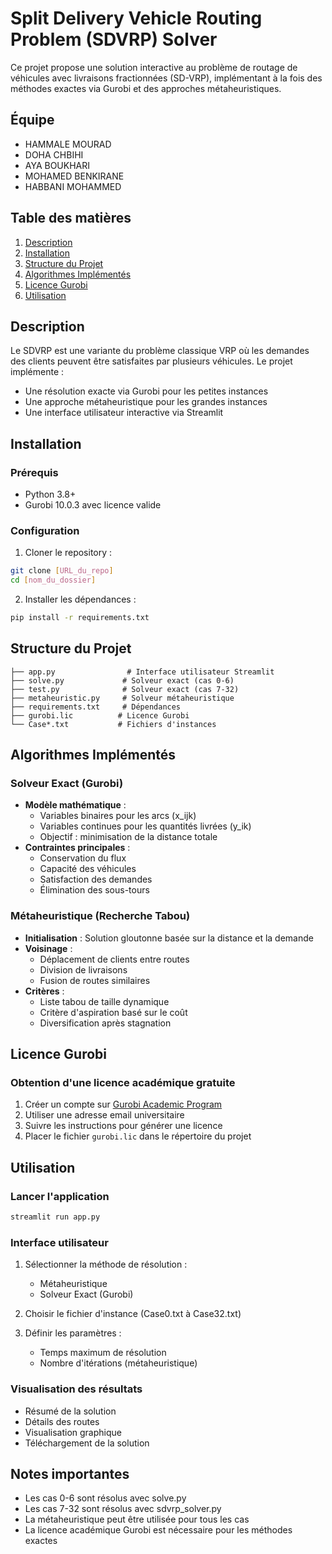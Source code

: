 # Split Delivery Vehicle Routing Problem (SDVRP) Solver

Ce projet propose une solution interactive au problème de routage de véhicules avec livraisons fractionnées (SD-VRP), implémentant à la fois des méthodes exactes via Gurobi et des approches métaheuristiques.

## Équipe
- HAMMALE MOURAD
- DOHA CHBIHI
- AYA BOUKHARI
- MOHAMED BENKIRANE
- HABBANI MOHAMMED

## Table des matières
1. [Description](#description)
2. [Installation](#installation)
3. [Structure du Projet](#structure-du-projet)
4. [Algorithmes Implémentés](#algorithmes-implémentés)
5. [Licence Gurobi](#licence-gurobi)
6. [Utilisation](#utilisation)

## Description
Le SDVRP est une variante du problème classique VRP où les demandes des clients peuvent être satisfaites par plusieurs véhicules. Le projet implémente :
- Une résolution exacte via Gurobi pour les petites instances
- Une approche métaheuristique pour les grandes instances
- Une interface utilisateur interactive via Streamlit

## Installation

### Prérequis
- Python 3.8+
- Gurobi 10.0.3 avec licence valide

### Configuration
1. Cloner le repository :
```bash
git clone [URL_du_repo]
cd [nom_du_dossier]
```

2. Installer les dépendances :
```bash
pip install -r requirements.txt
```

## Structure du Projet
```
├── app.py                # Interface utilisateur Streamlit
├── solve.py             # Solveur exact (cas 0-6)
├── test.py              # Solveur exact (cas 7-32)
├── metaheuristic.py     # Solveur métaheuristique
├── requirements.txt     # Dépendances
├── gurobi.lic          # Licence Gurobi
└── Case*.txt           # Fichiers d'instances
```

## Algorithmes Implémentés

### Solveur Exact (Gurobi)
- **Modèle mathématique** : 
  - Variables binaires pour les arcs (x_ijk)
  - Variables continues pour les quantités livrées (y_ik)
  - Objectif : minimisation de la distance totale
- **Contraintes principales** :
  - Conservation du flux
  - Capacité des véhicules
  - Satisfaction des demandes
  - Élimination des sous-tours

### Métaheuristique (Recherche Tabou)
- **Initialisation** : Solution gloutonne basée sur la distance et la demande
- **Voisinage** :
  - Déplacement de clients entre routes
  - Division de livraisons
  - Fusion de routes similaires
- **Critères** :
  - Liste tabou de taille dynamique
  - Critère d'aspiration basé sur le coût
  - Diversification après stagnation

## Licence Gurobi

### Obtention d'une licence académique gratuite
1. Créer un compte sur [Gurobi Academic Program](https://www.gurobi.com/academia/academic-program-and-licenses/)
2. Utiliser une adresse email universitaire
3. Suivre les instructions pour générer une licence
4. Placer le fichier `gurobi.lic` dans le répertoire du projet



## Utilisation

### Lancer l'application
```bash
streamlit run app.py
```

### Interface utilisateur
1. Sélectionner la méthode de résolution :
   - Métaheuristique
   - Solveur Exact (Gurobi)

2. Choisir le fichier d'instance (Case0.txt à Case32.txt)

3. Définir les paramètres :
   - Temps maximum de résolution
   - Nombre d'itérations (métaheuristique)

### Visualisation des résultats
- Résumé de la solution
- Détails des routes
- Visualisation graphique
- Téléchargement de la solution

## Notes importantes
- Les cas 0-6 sont résolus avec solve.py
- Les cas 7-32 sont résolus avec sdvrp_solver.py
- La métaheuristique peut être utilisée pour tous les cas
- La licence académique Gurobi est nécessaire pour les méthodes exactes

